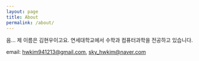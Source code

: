 ```yaml
---
layout: page
title: About
permalink: /about/
---
```


음... 제 이름은 김현우이고요. 연세대학교에서 수학과 컴퓨터과학을 전공하고 있습니다.

email: hwkim941213@gmail.com, sky_hwkim@naver.com
